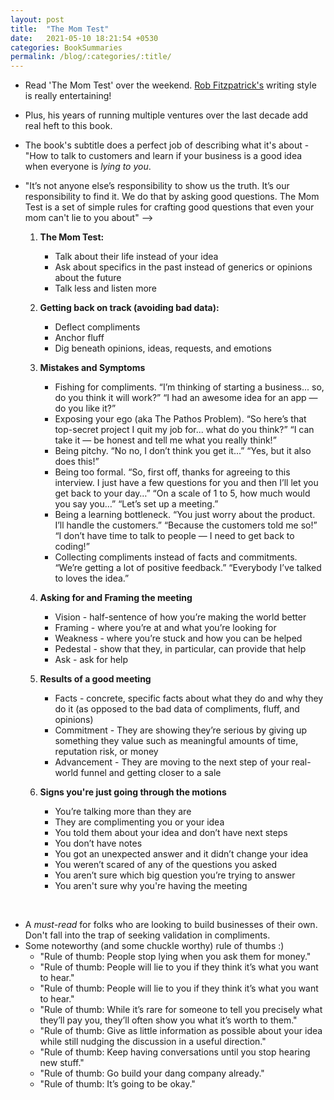 ```yaml
---
layout: post
title:  "The Mom Test"
date:   2021-05-10 18:21:54 +0530
categories: BookSummaries 
permalink: /blog/:categories/:title/
---
```


- Read 'The Mom Test' over the weekend. [Rob Fitzpatrick's](https://robfitz.com/) writing style is really entertaining! 
- Plus, his years of running multiple ventures over the last decade add real heft to this book.
- The book's subtitle does a perfect job of describing what it's about - "How to talk to customers and learn if your business is a good idea when everyone is _lying to you_.
- "It’s not anyone else’s responsibility to show us the truth. It’s our responsibility to find it. We do that by asking good questions. The Mom Test is a set of simple rules for crafting good questions that even your mom can't lie to you about" -->

    1. <b>The Mom Test:</b>
        - Talk about their life instead of your idea 
        - Ask about specifics in the past instead of generics or opinions about the future 
        - Talk less and listen more 

    2. <b>Getting back on track (avoiding bad data):</b>
        - Deflect compliments 
        - Anchor fluff 
        - Dig beneath opinions, ideas, requests, and emotions
    3.  <b> Mistakes and Symptoms </b>
          - Fishing for compliments. “I’m thinking of starting a business... so, do you think it will work?” “I had an awesome idea for an app — do you like it?” 
          - Exposing your ego (aka The Pathos Problem). “So here’s that top-secret project I quit my job for... what do you think?” “I can take it — be honest and tell me what you really think!” 
          - Being pitchy. “No no, I don’t think you get it...” “Yes, but it also does this!” 
          - Being too formal. “So, first off, thanks for agreeing to this interview. I just have a few questions for you and then I’ll let you get back to your day…” “On a scale of 1 to 5, how much would you say you…” “Let’s set up a meeting.”
          - Being a learning bottleneck. “You just worry about the product. I’ll handle the customers.” “Because the customers told me so!” “I don’t have time to talk to people — I need to get back to coding!” 
          - Collecting compliments instead of facts and commitments. “We’re getting a lot of positive feedback.” “Everybody I’ve talked to loves the idea.”

    4. <b>Asking for and Framing the meeting</b>
        - Vision - half-sentence of how you’re making the world better 
        - Framing - where you’re at and what you’re looking for 
        - Weakness - where you’re stuck and how you can be helped 
        - Pedestal - show that they, in particular, can provide that help 
        - Ask - ask for help

    5. <b>Results of a good meeting</b>
        - Facts - concrete, specific facts about what they do and why they do it (as opposed to the bad data of compliments, fluff, and opinions)
        - Commitment - They are showing they’re serious by giving up something they value such as meaningful amounts of time, reputation risk, or money 
        - Advancement - They are moving to the next step of your real-world funnel and getting closer to a sale

    6. <b>Signs you're just going through the motions</b>
        - You’re talking more than they are 
        - They are complimenting you or your idea 
        - You told them about your idea and don’t have next steps 
        - You don’t have notes 
        - You got an unexpected answer and it didn’t change your idea 
        - You weren’t scared of any of the questions you asked 
        - You aren’t sure which big question you’re trying to answer
        - You aren't sure why you're having the meeting  
<br/>

- A _must-read_ for folks who are looking to build businesses of their own. Don't fall into the trap of seeking validation in compliments.
- Some noteworthy (and some chuckle worthy) rule of thumbs :)
    - "Rule of thumb: People stop lying when you ask them for money."
    - "Rule of thumb: People will lie to you if they think it’s what you want to hear."
    - "Rule of thumb: People will lie to you if they think it’s what you want to hear."
    - "Rule of thumb: While it’s rare for someone to tell you precisely what they’ll pay you, they’ll often show you what it’s worth to them."
    - "Rule of thumb: Give as little information as possible about your idea while still nudging the discussion in a useful direction."
    - "Rule of thumb: Keep having conversations until you stop hearing new stuff."
    - "Rule of thumb: Go build your dang company already."
    - "Rule of thumb: It’s going to be okay." 




